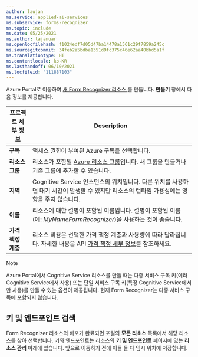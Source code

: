 ```yaml
---
author: laujan
ms.service: applied-ai-services
ms.subservice: forms-recognizer
ms.topic: include
ms.date: 05/25/2021
ms.author: lajanuar
ms.openlocfilehash: f1024edf7d05d47ba14478a1561c29f7859a245c
ms.sourcegitcommit: 34feb2a5bdba1351d9fc375c46e62aa40bbd5a1f
ms.translationtype: HT
ms.contentlocale: ko-KR
ms.lasthandoff: 06/10/2021
ms.locfileid: "111887103"
---
```

Azure Portal로 이동하여 <a href="https://ms.portal.azure.com/#create/Microsoft.CognitiveServicesFormRecognizer" title="새 Form Recognizer 리소스 만들기" target="_blank">새 Form Recognizer 리소스 </a>를 만듭니다. **만들기** 창에서 다음 정보를 제공합니다.

| 프로젝트 세부 정보   | Description   |
|--|--|
| **구독** | 액세스 권한이 부여된 Azure 구독을 선택합니다. |
| **리소스 그룹** | 리소스가 포함될 [Azure 리소스 그룹](/azure/cloud-adoption-framework/govern/resource-consistency/resource-access-management#what-is-an-azure-resource-group)입니다. 새 그룹을 만들거나 기존 그룹에 추가할 수 있습니다. |
| **지역** | Cognitive Service 인스턴스의 위치입니다. 다른 위치를 사용하면 대기 시간이 발생할 수 있지만 리소스의 런타임 가용성에는 영향을 주지 않습니다. |
| **이름** | 리소스에 대한 설명이 포함된 이름입니다. 설명이 포함된 이름(예: *MyNameFormRecognizer*)을 사용하는 것이 좋습니다. |
| **가격 책정 계층** | 리소스 비용은 선택한 가격 책정 계층과 사용량에 따라 달라집니다. 자세한 내용은 API [가격 책정 세부 정보](https://azure.microsoft.com/pricing/details/cognitive-services/)를 참조하세요.

> [!NOTE]
> Azure Portal에서 Cognitive Service 리소스를 만들 때는 다중 서비스 구독 키(여러 Cognitive Service에서 사용) 또는 단일 서비스 구독 키(특정 Cognitive Service에서만 사용)를 만들 수 있는 옵션이 제공됩니다. 현재 Form Recognizer는 다중 서비스 구독에 포함되지 않습니다.

## <a name="retrieve-the-key-and-endpoint"></a>키 및 엔드포인트 검색

Form Recognizer 리소스의 배포가 완료되면 포털의 **모든 리소스** 목록에서 해당 리소스를 찾아 선택합니다. 키와 엔드포인트는 리소스의 **키 및 엔드포인트** 페이지에 있는 **리소스 관리** 아래에 있습니다. 앞으로 이동하기 전에 이들 둘 다 임시 위치에 저장합니다.

